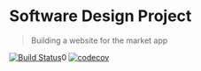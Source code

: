 # Software Design Project
> Building a website for the market app

[![Build Status](https://travis-ci.org/Coms3-Software-Design/Software-Design-Project.svg?branch=master)](https://travis-ci.org/Coms3-Software-Design/Software-Design-Project)0
[![codecov](https://codecov.io/gh/Coms3-Software-Design/Software-Design-Project/branch/master/graph/badge.svg)](https://codecov.io/gh/Coms3-Software-Design/Software-Design-Project)
